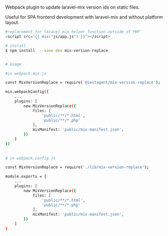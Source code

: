 # 

Webpack plugin to update laravel-mix version ids on static files.

Useful for SPA frontend development with laravel-mix and without platform layout.
  


```bash
#replacement for laravel mix helper function outside of PHP 
<script src="{{ mix("js/app.js") }}"></script>


```

```bash
# install 
$ npm install  --save-dev mix-version-replace


# Usage 

#in webpack.mix.js

const MixVersionReplace = require('@iestagent/mix-version-replace');

mix.webpackConfig({
    ...
    plugins: [
        new MixVersionReplace({
            files: [
                'public/**/*.html',
                'public/**/*.php'
            ],
            mixManifest: 'public/mix-manifest.json',
        })
    ]
})
 
 
# in webpack.config.js

const MixVersionReplace = require('./lib/mix-version-replace');

module.exports = {
    ...
    plugins: [
        new MixVersionReplace({
            files: [
                'public/**/*.html',
                'public/**/*.php'
            ],
            mixManifest: 'public/mix-manifest.json',
        })
    ]
}

